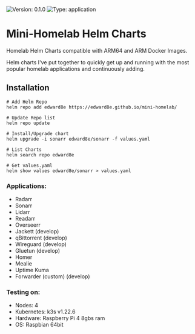 ![Version: 0.1.0](https://img.shields.io/badge/Version-0.1.0-informational?style=flat-square) ![Type: application](https://img.shields.io/badge/Type-application-informational?style=flat-square) 
# Mini-Homelab Helm Charts
Homelab Helm Charts compatible with ARM64 and ARM Docker Images.

Helm charts I've put together to quickly get up and running with the most popular homelab applications and continuously adding.


## Installation

```console
# Add Helm Repo
helm repo add edward8e https://edward8e.github.io/mini-homelab/

# Update Repo list
helm repo update

# Install/Upgrade chart
helm upgrade -i sonarr edward8e/sonarr -f values.yaml

# List Charts
helm search repo edward8e

# Get values.yaml
helm show values edward8e/sonarr > values.yaml
```


### Applications:
- Radarr
- Sonarr
- Lidarr
- Readarr
- Overseerr
- Jackett (develop)
- qBittorrent (develop)
- Wireguard (develop)
- Gluetun (develop)
- Homer
- Mealie
- Uptime Kuma
- Forwarder (custom) (develop)


### Testing on:
- Nodes: 4
- Kubernetes: k3s v1.22.6
- Hardware: Raspberry Pi 4 8gbs ram
- OS: Raspbian 64bit

